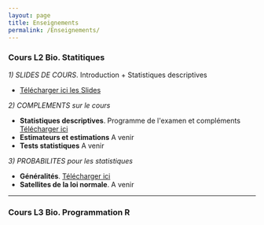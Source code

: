 ```yaml
---
layout: page
title: Enseignements
permalink: /Enseignements/
---
```



### Cours L2 Bio. Statitiques

*1) SLIDES DE COURS*. Introduction + Statistiques descriptives

- [Télécharger ici les Slides](./Publications/MSV31_cours.pdf)

*2) COMPLEMENTS sur le cours*

- **Statistiques descriptives**. Programme de l'examen et compléments [Télécharger ici](./Publications/Stat_descriptives.pdf) 
- **Estimateurs et estimations** A venir
- **Tests statistiques** A venir

*3) PROBABILITES pour les statistiques*

- **Généralités**. [Télécharger ici](./Publications/Rappels_probabilites.pdf) 
- **Satellites de la loi normale**. A venir


---

### Cours L3 Bio. Programmation R




